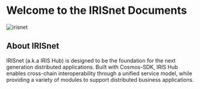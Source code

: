 # Welcome to the IRISnet Documents

![irisnet](./pics/iris.jpg)

## About IRISnet

IRISnet (a.k.a IRIS Hub) is designed to be the foundation for the next generation distributed applications. Built with Cosmos-SDK, IRIS Hub enables cross-chain interoperability through a unified service model, while providing a variety of modules to support distributed business applications.
